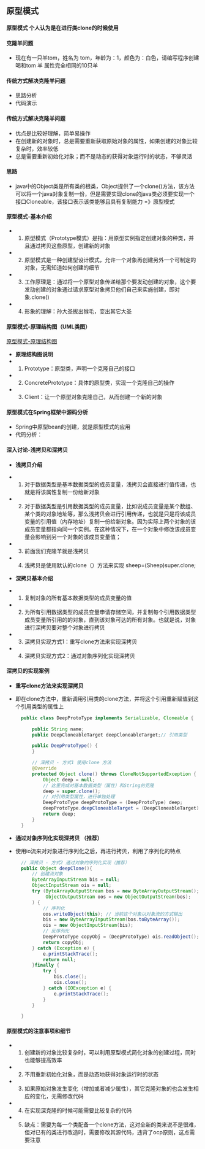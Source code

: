 ## 原型模式
#### 原型模式  个人认为是在进行类clone的时候使用

#### 克隆羊问题
* 现在有一只羊tom，姓名为 tom，年龄为：1，颜色为：白色，请编写程序创建喝和tom 羊 属性完全相同的10只羊

#### 传统方式解决克隆羊问题
* 思路分析
* 代码演示

#### 传统方式解决克隆羊问题
* 优点是比较好理解，简单易操作
* 在创建新的对象时，总是需要重新获取原始对象的属性，如果创建的对象比较复杂时，效率较低
* 总是需要重新初始化对象；而不是动态的获得对象运行时的状态，不够灵活

#### 思路
* java中的Object类是所有类的根类，Object提供了一个clone()方法，该方法可以将一个java对象复制一份，但是需要实现clone的java类必须要实现一个接口Cloneable，该接口表示该类能够且具有复制能力 =》原型模式

#### 原型模式-基本介绍
* 1. 原型模式（Prototype模式）是指：用原型实例指定创建对象的种类，并且通过拷贝这些原型，创建新的对象
* 2. 原型模式是一种创建型设计模式，允许一个对象再创建另外一个可制定的对象，无需知道如何创建的细节
* 3. 工作原理是：通过将一个原型对象传递给那个要发动创建的对象，这个要发动创建的对象通过请求原型对象拷贝他们自己来实施创建，即对象.clone()
* 4. 形象的理解：孙大圣拔出猴毛，变出其它大圣

#### 原型模式-原理结构图（UML类图）
[原型模式-原理结构图]()
* **原理结构图说明**
* 1. Prototype：原型类，声明一个克隆自己的接口
* 2. ConcretePrototype：具体的原型类，实现一个克隆自己的操作
* 3. Client：让一个原型对象克隆自己，从而创建一个新的对象

#### 原型模式在Spring框架中源码分析
* Spring中原型bean的创建，就是原型模式的应用
* 代码分析：


#### 深入讨论-浅拷贝和深拷贝
* **浅拷贝介绍**
* 1. 对于数据类型是基本数据类型的成员变量，浅拷贝会直接进行值传递，也就是将该属性复制一份给新对象
* 2. 对于数据类型是引用数据类型的成员变量，比如说成员变量是某个数组、某个类的对象地址等，那么浅拷贝会进行引用传递，也就是只是将该成员变量的引用值（内存地址）复制一份给新对象。因为实际上两个对象的该成员变量都指向同一个实例。在这种情况下，在一个对象中修改该成员变量会影响到另一个对象的该成员变量值；
* 3. 前面我们克隆羊就是浅拷贝
* 4. 浅拷贝是使用默认的clone（）方法来实现 sheep=(Sheep)super.clone;

* **深拷贝基本介绍**
* 1. 复制对象的所有基本数据类型的成员变量的值
* 2. 为所有引用数据类型的成员变量申请存储空间，并复制每个引用数据类型成员变量所引用的的对象，直到该对象可达的所有对象。也就是说，对象进行深拷贝要对整个对象进行拷贝
* 3. 深拷贝实现方式1：重写clone方法来实现深拷贝
* 4. 深拷贝实现方式2：通过对象序列化实现深拷贝

#### 深拷贝的实现案例
* **重写clone方法来实现深拷贝**
* 即在clone方法中，重新调用引用类的clone方法，并将这个引用重新赋值到这个引用类型的属性上
  ```java
    public class DeepProtoType implements Serializable, Cloneable {

        public String name;
        public DeepCloneableTarget deepCloneableTarget;// 引用类型

        public DeepProtoType() {
        }

        // 深拷贝 - 方式1 使用clone 方法
        @Override
        protected Object clone() throws CloneNotSupportedException {
            Object deep = null;
            // 这里完成对基本数据类型（属性）和String的克隆
            deep = super.clone();
            // 对引用类型属性，进行单独处理
            DeepProtoType deepProtoType = (DeepProtoType) deep;
            deepProtoType.deepCloneableTarget = (DeepCloneableTarget) deepCloneableTarget.clone();
            return deep;
        }
    }
  ```
  
* **通过对象序列化实现深拷贝 （推荐）**
* 使用io流来对对象进行序列化之后，再进行拷贝，利用了序列化的特点
  ```java
    // 深拷贝 - 方式2 通过对象的序列化实现（推荐）
    public Object deepClone(){
        // 创建流对象
        ByteArrayInputStream bis = null;
        ObjectInputStream ois = null;
        try (ByteArrayOutputStream bos = new ByteArrayOutputStream();
             ObjectOutputStream oos = new ObjectOutputStream(bos);
        ) {
            // 序列化
            oos.writeObject(this); // 当前这个对象以对象流的方式输出
            bis = new ByteArrayInputStream(bos.toByteArray());
            ois = new ObjectInputStream(bis);
            // 反序列化
            DeepProtoType copyObj = (DeepProtoType) ois.readObject();
            return copyObj;
        } catch (Exception e) {
            e.printStackTrace();
            return null;
        }finally {
            try {
                bis.close();
                ois.close();
            } catch (IOException e) {
                e.printStackTrace();
            }
        }

    }
  ```

#### 原型模式的注意事项和细节
* 1. 创建新的对象比较复杂时，可以利用原型模式简化对象的创建过程，同时也能够提高效率
* 2. 不用重新初始化对象，而是动态地获得对象运行时的状态
* 3. 如果原始对象发生变化（增加或者减少属性），其它克隆对象的也会发生相应的变化，无需修改代码
* 4. 在实现深克隆的时候可能需要比较复杂的代码
* 5. 缺点：需要为每一个类配备一个clone方法，这对全新的类来说不是很难，但对已有的类进行改造时，需要修改其源代码，违背了ocp原则，这点需要注意